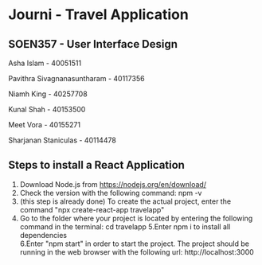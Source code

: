 # Journi - Travel Application

## SOEN357 - User Interface Design

Asha Islam - 40051511

Pavithra Sivagnanasuntharam - 40117356

Niamh King - 40257708

Kunal Shah - 40153500

Meet Vora - 40155271

Sharjanan Staniculas - 40114478


## Steps to install a React Application

1. Download Node.js from https://nodejs.org/en/download/
2. Check the version with the following command: npm -v
3. (this step is already done) To create the actual project, enter the command "npx create-react-app travelapp"
4. Go to the folder where your project is located by entering the following command in the terminal: cd travelapp
5.Enter npm i to install all dependencies  
6.Enter "npm start" in order to start the project. The project should be running in the web browser with the following url: http://localhost:3000

